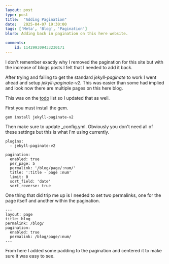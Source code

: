 ```yaml
---
layout: post
type: post
title:  "Adding Pagination"
date:   2025-04-07 19:30:00
tags: ['Meta', 'Blog', 'Pagination']
blurb: Adding back in pagination on this here website.

comments:
    id: 114299309433230171
---
```

I don't remember exactly why I removed the pagination for this site but with the increase of blogs posts I felt that I needed to add it back.

After trying and failing to get the standard _jekyll-paginate_ to work I went ahead and setup _jekyll-paginate-v2._ This was easier than some had implied and look now there are multiple pages on this here blog.

This was on the [todo] list so I updated that as well.

First you must install the gem.

~~~
gem install jekyll-paginate-v2
~~~

Then make sure to update _config.yml. Obviously you don't need all of these settings but this is what I'm using currently.

~~~
plugins:
  - jekyll-paginate-v2

pagination:
  enabled: true
  per_page: 5
  permalink: '/blog/page/:num/'
  title: ':title - page :num'
  limit: 0
  sort_field: 'date'
  sort_reverse: true
~~~

One thing that did trip me up is I needed to set two permalinks, one for the page itself and another within the pagination.

~~~
---
layout: page
title: blog
permalink: /blog/
pagination:
  enabled: true
  permalink: /blog/page/:num/
---
~~~ 

From here I added some padding to the pagination and centered it to make sure it was easy to see.

[todo]: /todo
